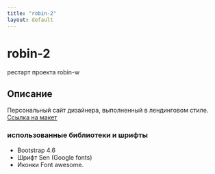 ```yaml
---
title: "robin-2"
layout: default
---
```


# robin-2

рестарт проекта robin-w

## Описание

Персональный сайт дизайнера, выполненный в лендинговом стиле. [Ссылка на макет](https://www.figma.com/design/OrtjNW9auxUNJPtxg08sik/Robin.-W?node-id=9-142&t=TyfJ0r5i0yHUTTdL-0)

### использованные библиотеки и шрифты

- Bootstrap 4.6
- Шрифт Sen (Google fonts)
- Иконки Font awesome.
